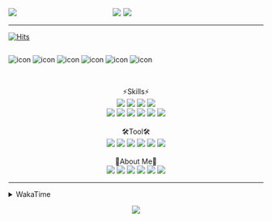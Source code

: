 
  
<p align="center">
<img src="https://capsule-render.vercel.app/api?type=Waving&color=timeGradient&height=300&section=header&text=Backend%20Developer&fontSize=90&fontAlignY=30&desc=It's%20My%20World!&descSize=40"/>

<img src="http://mazassumnida.wtf/api/v2/generate_badge?boj=keinetwork" style="float: left;  width: 40%; max-height=100%;"/>
<img src="https://github-readme-stats.vercel.app/api?username=keinetwork&hide=stars&count_private=true&show_icons=true&theme=radical&bg_color=DEG,7F7FD5,86A8E7,91eae4&title_color=fff&text_color=fff" style="float: right;  width: 55%; max-height=100%;"/>
</p>

<!--![Top Langs](https://github-readme-stats.vercel.app/api/top-langs/?username=keinetwork)-->
<!--![김영석's wakatime stats](https://github-readme-stats.vercel.app/api/wakatime?username=keinetwork)-->
---
[![Hits](https://hits.seeyoufarm.com/api/count/incr/badge.svg?url=https%3A%2F%2Fgithub.com%2Fkeinetwork%2Fkeinetwork&count_bg=%2379C83D&title_bg=%23555555&icon=&icon_color=%23E7E7E7&title=hits&edge_flat=false)](https://hits.seeyoufarm.com)

<div style="display: flex; align-items: flex-start;">
<p align="center">
<img src="https://techstack-generator.vercel.app/java-icon.svg" alt="icon" width="65" height="65" />
<img src="https://techstack-generator.vercel.app/js-icon.svg" alt="icon" width="65" height="65" />
<img src="https://techstack-generator.vercel.app/github-icon.svg" alt="icon" width="65" height="65" />
<img src="https://techstack-generator.vercel.app/mysql-icon.svg" alt="icon" width="65" height="65" />
<img src="https://techstack-generator.vercel.app/python-icon.svg" alt="icon" width="65" height="65" />
<img src="https://techstack-generator.vercel.app/prettier-icon.svg" alt="icon" width="65" height="65" />
</p>
</div>

<p align="center">
<br>⚡Skills⚡<br>
<img src="https://img.shields.io/badge/Java-007396?style=flat-square&logo=Java&logoColor=white" />
<img src="https://img.shields.io/badge/Spring-6DB33F?style=flat-square&logo=Spring&logoColor=white" />
<img src="https://img.shields.io/badge/Spring Boot-6DB33F?style=flat-square&logo=SpringBoot&logoColor=white" />
<img src="https://img.shields.io/badge/Python-3776AB?style=flat-square&logo=Python&logoColor=white" /><br>
<img src="https://img.shields.io/badge/Mysql-4479A1?style=flat-square&logo=Mysql&logoColor=white" />
<img src="https://img.shields.io/badge/MariaDB-003545?style=flat-square&logo=MariaDB&logoColor=white" />
<img src="https://img.shields.io/badge/Oracle-F80000?style=flat-square&logo=Oracle&logoColor=white" />
<img src="https://img.shields.io/badge/HTML5-E34F26?style=flat-square&logo=HTML5&logoColor=white" />
<img src="https://img.shields.io/badge/CSS3-1572B6?style=flat-square&logo=CSS3&logoColor=white" />
<img src="https://img.shields.io/badge/Javascript-F7DF1E?style=flat-square&logo=Javascript&logoColor=black" />
<br><br>🛠️Tool🛠️ <br>
<img src="https://img.shields.io/badge/Git-F05032?style=flat-square&logo=Git&logoColor=white" />
<img src="https://img.shields.io/badge/Github-181717?style=flat-square&logo=Github&logoColor=white" />
<img src="https://img.shields.io/badge/Eclipse-2C2255?style=flat-square&logo=Eclipse&logoColor=white" />
<img src="https://img.shields.io/badge/IntelliJ IDEA-000000?style=flat-square&logo=IntelliJIDEA&logoColor=white" />
<img src="https://img.shields.io/badge/Visual Studio Code-007ACC?style=flat-square&logo=VisualStudioCode&logoColor=white" />
<img src="https://img.shields.io/badge/Slack-4A154B?style=flat-square&logo=Slack&logoColor=white" />
<br><br>🥳About Me🥳<br>
<img src="https://img.shields.io/badge/Gmail-EA4335?style=flat-square&logo=Gmail&logoColor=white" />
<img src="https://img.shields.io/badge/KakaoTalk-FFCD00?style=flat-square&logo=KakaoTalk&logoColor=white" />
<img src="https://img.shields.io/badge/Telegram-26A5E4?style=flat-square&logo=Telegram&logoColor=white" />
<img src="https://img.shields.io/badge/Velog-20C997?style=flat-square&logo=Velog&logoColor=white" />
<img src="https://img.shields.io/badge/Notion-000000?style=flat-square&logo=Notion&logoColor=white" />
<img src="https://img.shields.io/badge/Instagram-E4405F?style=flat-square&logo=Instagram&logoColor=white" />
</p>

---

<details>
<summary>WakaTime</summary>
<div markdown="1">

<!--START_SECTION:waka-->
![Code Time](http://img.shields.io/badge/Code%20Time-0%20secs-blue)

![Profile Views](http://img.shields.io/badge/Profile%20Views-3-blue)

**저는 아침형 인간이에요. 🐤** 

```text
🌞 아침         52 commits     ████░░░░░░░░░░░░░░░░░░░░░   16.94% 
🌆 낮　         136 commits    ███████████░░░░░░░░░░░░░░   44.3% 
🌃 저녁         117 commits    █████████░░░░░░░░░░░░░░░░   38.11% 
🌙 밤　         2 commits      ░░░░░░░░░░░░░░░░░░░░░░░░░   0.65%

```
📅 **제가 가장 생산적인 날은 화요일이에요.** 

```text
월요일          44 commits     ███░░░░░░░░░░░░░░░░░░░░░░   14.33% 
화요일          79 commits     ██████░░░░░░░░░░░░░░░░░░░   25.73% 
수요일          51 commits     ████░░░░░░░░░░░░░░░░░░░░░   16.61% 
목요일          31 commits     ██░░░░░░░░░░░░░░░░░░░░░░░   10.1% 
금요일          60 commits     █████░░░░░░░░░░░░░░░░░░░░   19.54% 
토요일          12 commits     █░░░░░░░░░░░░░░░░░░░░░░░░   3.91% 
일요일          30 commits     ██░░░░░░░░░░░░░░░░░░░░░░░   9.77%

```


📊 **저는 이번주를 이렇게 시간을 보냈어요.** 

```text
⌚︎ Timezone: Asia/Seoul

💬 프로그래밍 언어들: 
Java                     56 hrs 22 mins      █████████████████████░░░░   87.1% 
SQL                      4 hrs 18 mins       █░░░░░░░░░░░░░░░░░░░░░░░░   6.65% 
YAML                     2 hrs 51 mins       █░░░░░░░░░░░░░░░░░░░░░░░░   4.41% 
JavaScript               49 mins             ░░░░░░░░░░░░░░░░░░░░░░░░░   1.28% 
XML                      18 mins             ░░░░░░░░░░░░░░░░░░░░░░░░░   0.48%

🔥 에디터들: 
IntelliJ                 34 hrs 13 mins      █████████████░░░░░░░░░░░░   52.75% 
Eclipse                  29 hrs 50 mins      ███████████░░░░░░░░░░░░░░   45.98% 
VS Code                  49 mins             ░░░░░░░░░░░░░░░░░░░░░░░░░   1.27%

🐱‍💻 프로젝트들: 
fastcampus               31 hrs              ███████████░░░░░░░░░░░░░░   47.37% 
FinalToyProject          26 hrs 13 mins      ██████████░░░░░░░░░░░░░░░   40.07% 
ToyProject               4 hrs 7 mins        █░░░░░░░░░░░░░░░░░░░░░░░░   6.3% 
TIL                      2 hrs 4 mins        ░░░░░░░░░░░░░░░░░░░░░░░░░   3.17% 
bookmanager              1 hr 43 mins        ░░░░░░░░░░░░░░░░░░░░░░░░░   2.65%

💻 운영 체제들: 
Windows                  64 hrs 32 mins      █████████████████████████   100.0%

```

**저는 주로 Java 언어를 사용해요.** 

```text
Java                     3 repos             █████████████████████████   100.0%

```


**타임라인**

![Chart not found](https://raw.githubusercontent.com/keinetwork/keinetwork/main/charts/bar_graph.png) 


 Last Updated on 06/08/2022 18:46:02 UTC
<!--END_SECTION:waka-->
</div>
</details>
<p align="center">
<img src="https://capsule-render.vercel.app/api?section=footer&type=waving&color=timeGradient" />
</p>
